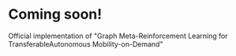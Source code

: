 # Coming soon!
Official implementation of "Graph Meta-Reinforcement Learning for TransferableAutonomous Mobility-on-Demand"
